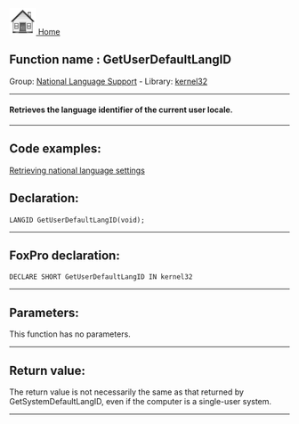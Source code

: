 [<img src="../../images/home.png"> Home ](https://github.com/VFPX/Win32API)  

## Function name : GetUserDefaultLangID
Group: [National Language Support](../../functions_group.md#National_Language_Support)  -  Library: [kernel32](../../../libraries.md#kernel32)  
***  


#### Retrieves the language identifier of the current user locale.
***  


## Code examples:
[Retrieving national language settings](../../samples/sample_077.md)  

## Declaration:
```foxpro  
LANGID GetUserDefaultLangID(void);  
```  
***  


## FoxPro declaration:
```foxpro  
DECLARE SHORT GetUserDefaultLangID IN kernel32  
```  
***  


## Parameters:
This function has no parameters.  
***  


## Return value:
The return value is not necessarily the same as that returned by GetSystemDefaultLangID, even if the computer is a single-user system.  
***  

